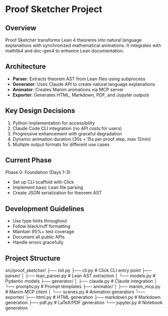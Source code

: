 # Proof Sketcher Project

## Overview
Proof Sketcher transforms Lean 4 theorems into natural language explanations with synchronized mathematical animations. It integrates with mathlib4 and doc-gen4 to enhance Lean documentation.

## Architecture
- **Parser**: Extracts theorem AST from Lean files using subprocess
- **Generator**: Uses Claude API to create natural language explanations  
- **Animator**: Creates Manim animations via MCP server
- **Exporter**: Generates HTML, Markdown, PDF, and Jupyter outputs

## Key Design Decisions
1. Python implementation for accessibility
2. Claude Code CLI integration (no API costs for users)
3. Progressive enhancement with graceful degradation
4. Dynamic animation duration (30s + 15s per proof step, max 12min)
5. Multiple output formats for different use cases

## Current Phase
Phase 0: Foundation (Days 1-3)
- Set up CLI scaffold with Click
- Implement basic Lean file parsing
- Create JSON serialization for theorem AST

## Development Guidelines
- Use type hints throughout
- Follow black/ruff formatting
- Maintain 95%+ test coverage  
- Document all public APIs
- Handle errors gracefully

## Project Structure
src/proof_sketcher/
├── init.py
├── cli.py              # Click CLI entry point
├── parser/
│   ├── lean_parser.py  # Lean AST extraction
│   └── models.py       # Pydantic models
├── generator/
│   ├── claude.py       # Claude integration
│   └── prompts.py      # Prompt templates
├── animator/
│   ├── manim_mcp.py    # Manim MCP client
│   └── scenes.py       # Animation generators
└── exporter/
├── html.py         # HTML generation
├── markdown.py     # Markdown generation
├── pdf.py          # LaTeX/PDF generation
└── jupyter.py      # Notebook generation
